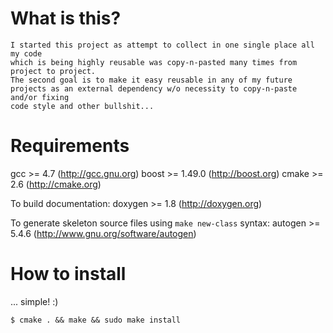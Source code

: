 What is this?
=============

    I started this project as attempt to collect in one single place all my code
    which is being highly reusable was copy-n-pasted many times from project to project.
    The second goal is to make it easy reusable in any of my future
    projects as an external dependency w/o necessity to copy-n-paste and/or fixing
    code style and other bullshit...


Requirements
============

  gcc >= 4.7 (http://gcc.gnu.org)
  boost >= 1.49.0 (http://boost.org)
  cmake >= 2.6 (http://cmake.org)

  To build documentation:
  doxygen >= 1.8 (http://doxygen.org)

  To generate skeleton source files using `make new-class` syntax:
  autogen >= 5.4.6 (http://www.gnu.org/software/autogen)


How to install
==============

  ... simple! :)

    $ cmake . && make && sudo make install

